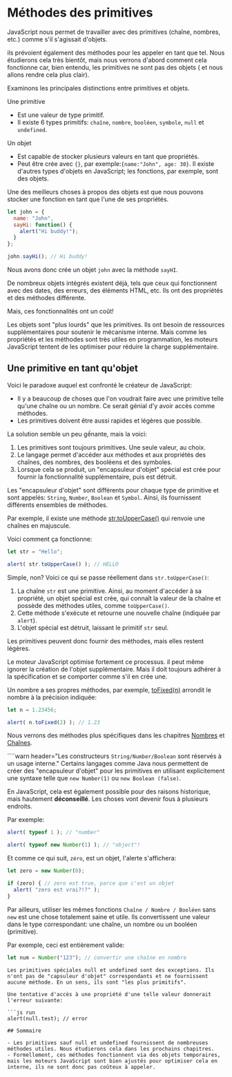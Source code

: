 # Méthodes des primitives

JavaScript nous permet de travailler avec des primitives (chaîne, nombres, etc.) comme s'il s'agissait d'objets.

ils prévoient également des méthodes pour les appeler en tant que tel. Nous étudierons cela très bientôt, mais nous verrons d'abord comment cela fonctionne car, bien entendu, les primitives ne sont pas des objets ( et nous allons rendre cela plus clair).

Examinons les principales distinctions entre primitives et objets.

Une primitive
- Est une valeur de type primitif.
- Il existe 6 types primitifs: `chaîne`, `nombre`, `booléen`, `symbole`, `null` et `undefined`.

Un objet
- Est capable de stocker plusieurs valeurs en tant que propriétés.
- Peut être crée avec `{}`, par exemple:`{name:"John", age: 30}`. Il existe d'autres types d'objets en JavaScript; les fonctions, par exemple, sont des objets.

Une des meilleurs choses à propos des objets est que nous pouvons stocker une fonction en tant que l'une de ses propriétés.

```js run
let john = {
  name: "John",
  sayHi: function() {
    alert("Hi buddy!");
  }
};

john.sayHi(); // Hi buddy!
```

Nous avons donc crée un objet `john` avec la méthode `sayHI`.

De nombreux objets intégrés existent déjà, tels que ceux qui fonctionnent avec des dates, des erreurs, des éléments HTML, etc. Ils ont des propriétés et des méthodes différente.

Mais, ces fonctionnalités ont un coût!

Les objets sont "plus lourds" que les primitives. Ils ont besoin de ressources supplémentaires pour soutenir le mécanisme interne. Mais comme les propriétés et les méthodes sont très utiles en programmation, les moteurs JavaScript tentent de les optimiser pour réduire la charge supplémentaire.

## Une primitive en tant qu'objet

Voici le paradoxe auquel est confronté le créateur de JavaScript:

- Il y a beaucoup de choses que l'on voudrait faire avec une primitive telle qu'une chaîne ou un nombre. Ce serait génial d'y avoir accès comme méthodes.
- Les primitives doivent être aussi rapides et légères que possible.

La solution semble un peu gếnante, mais la voici:

1. Les primitives sont toujours primitives. Une seule valeur, au choix.
2. Le langage permet d'accéder aux méthodes et aux propriétés des chaînes, des nombres, des booléens et des symboles.
3. Lorsque cela se produit, un "encapsuleur d'objet" spécial est crée pour fournir la fonctionnalité supplémentaire, puis est détruit.

Les "encapsuleur d'objet" sont différents pour chaque type de primitive et sont appelés: `String`, `Number`, `Boolean` et `Symbol`. Ainsi, ils fournissent différents ensembles de méthodes.

Par exemple, il existe une méthode [str.toUpperCase()](https://developer.mozilla.org/en/docs/Web/JavaScript/Reference/Global_Objects/String/toUpperCase) qui renvoie une chaînes en majuscule. 

Voici comment ça fonctionne:

```js run
let str = "Hello";

alert( str.toUpperCase() ); // HELLO
```

Simple, non? Voici ce qui se passe réellement dans `str.toUpperCase()`:

1. La chaîne `str` est une primitive. Ainsi, au moment d'accéder à sa propriété, un objet spécial est crée, qui connaît la valeur de la chaîne et possède des méthodes utiles, comme `toUpperCase()`. 
2. Cette méthode s'exécute et retourne une nouvelle chaîne (indiquée par `alert`).
3. L'objet spécial est détruit, laissant le primitif `str` seul.

Les primitives peuvent donc fournir des méthodes, mais elles restent légères.

Le moteur JavaScript optimise fortement ce processus. il peut même ignorer la création de l'objet supplémentaire. Mais il doit toujours adhérer à la spécification et se comporter comme s'il en crée une.

Un nombre a ses propres méthodes, par exemple, [toFixed(n)](https://developer.mozilla.org/en-US/docs/Web/JavaScript/Reference/Global_Objects/Number/toFixed) arrondit le nombre à la précision indiquée:

```js run
let n = 1.23456;

alert( n.toFixed(2) ); // 1.23
```

Nous verrons des méthodes plus spécifiques dans les chapitres [Nombres](https://javascript.info/number) et [Chaînes](https://javascript.info/string).


````warn header="Les constructeurs `String/Number/Boolean` sont réservés à un usage interne."
Certains langages comme Java nous permettent de créer des "encapsuleur d'objet" pour les primitives en utilisant explicitement une syntaxe telle que `new Number(1)` ou `new Boolean (false)`.

En JavaScript, cela est également possible pour des raisons historique, mais hautement **déconseillé**. Les choses vont devenir fous à plusieurs endroits.

Par exemple:

```js run
alert( typeof 1 ); // "number"

alert( typeof new Number(1) ); // "object"!
```

Et comme ce qui suit, `zéro`, est un objet, l'alerte s'affichera:
```js run
let zero = new Number(0);

if (zero) { // zero est true, parce que c'est un objet
  alert( "zero est vrai?!?" );
}
```

Par ailleurs, utiliser les mêmes fonctions `Chaîne / Nombre / Booléen` sans `new` est une chose totalement saine et utile. Ils convertissent une valeur dans le type correspondant: une chaîne, un nombre ou un booléen (primitive).

Par exemple, ceci est entièrement valide:
```js
let num = Number("123"); // convertir une chaîne en nombre
```


````warn header="null/undefined n'ont pas de méthode"
Les primitives spéciales null et undefined sont des exceptions. Ils n'ont pas de "capsuleur d'objet" correspondants et ne fournissent aucune méthode. En un sens, ils sont "les plus primitifs".

Une tentative d'accès à une propriété d'une telle valeur donnerait l'erreur suivante:

```js run
alert(null.test); // error

## Sommaire

- Les primitives sauf null et undefined fournissent de nombreuses méthodes utiles. Nous étudierons cela dans les prochains chapitres.
- Formellement, ces méthodes fonctionnent via des objets temporaires, mais les moteurs JavaScript sont bien ajustés pour optimiser cela en interne, ils ne sont donc pas coûteux à appeler.
